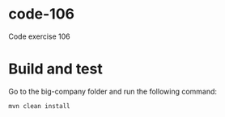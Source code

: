# code-106
Code exercise 106

# Build and test
Go to the big-company folder and run the following command:

```mvn clean install```